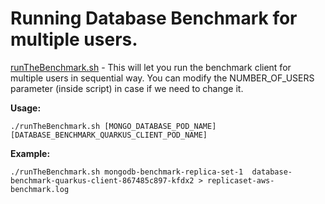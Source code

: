 # Running Database Benchmark for multiple users.

[runTheBenchmark.sh](./runTheBenchmark.sh) - This will let you run the benchmark client for multiple users in sequential way. You can modify the NUMBER_OF_USERS parameter (inside script) in case if we need to change it.

**Usage:**
```shell
./runTheBenchmark.sh [MONGO_DATABASE_POD_NAME]  [DATABASE_BENCHMARK_QUARKUS_CLIENT_POD_NAME]
```

**Example:**
```shell
./runTheBenchmark.sh mongodb-benchmark-replica-set-1  database-benchmark-quarkus-client-867485c897-kfdx2 > replicaset-aws-benchmark.log
```